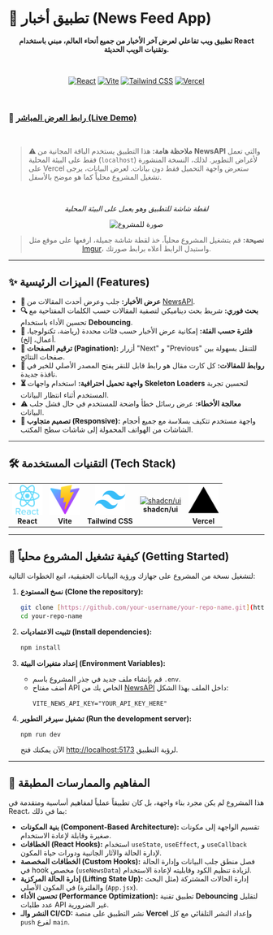 # 📰 تطبيق أخبار (News Feed App)

<div align="center">

**تطبيق ويب تفاعلي لعرض آخر الأخبار من جميع أنحاء العالم، مبني باستخدام React وتقنيات الويب الحديثة.**

</div>

<br />

<div align="center">

[![React](https://img.shields.io/badge/React-19-blue?style=for-the-badge&logo=react)](https://react.dev/)
[![Vite](https://img.shields.io/badge/Vite-5-purple?style=for-the-badge&logo=vite)](https://vitejs.dev/)
[![Tailwind CSS](https://img.shields.io/badge/Tailwind_CSS-4-38B2AC?style=for-the-badge&logo=tailwind-css)](https://tailwindcss.com/)
[![Vercel](https://img.shields.io/badge/Deployed_on-Vercel-black?style=for-the-badge&logo=vercel)](https://vercel.com)

</div>

<br />

### 🚀 [رابط العرض المباشر (Live Demo)](https://news-feed-app-u4wj.vercel.app/)

<br />

> **⚠️ ملاحظة هامة:** هذا التطبيق يستخدم الباقة المجانية من **NewsAPI** والتي تعمل فقط على البيئة المحلية (`localhost`) لأغراض التطوير. لذلك، النسخة المنشورة على Vercel ستعرض واجهة التحميل فقط دون بيانات. لعرض البيانات، يرجى تشغيل المشروع محلياً كما هو موضح بالأسفل.

<br />

<div align="center">
  
  *لقطة شاشة للتطبيق وهو يعمل على البيئة المحلية*
  
  ![صورة للمشروع](https://i.imgur.com/your-screenshot-url.png)
  
  > **نصيحة:** قم بتشغيل المشروع محلياً، خذ لقطة شاشة جميلة، ارفعها على موقع مثل [Imgur](https://imgur.com/upload)، واستبدل الرابط أعلاه برابط صورتك.

</div>

---

## ✨ الميزات الرئيسية (Features)

- **📰 عرض الأخبار:** جلب وعرض أحدث المقالات من [NewsAPI](https://newsapi.org).
- **🔍 بحث فوري:** شريط بحث ديناميكي لتصفية المقالات حسب الكلمات المفتاحية مع تحسين الأداء باستخدام **Debouncing**.
- **📂 فلترة حسب الفئة:** إمكانية عرض الأخبار حسب فئات محددة (رياضة، تكنولوجيا، أعمال، إلخ).
- **🔢 ترقيم الصفحات (Pagination):** أزرار "Next" و "Previous" للتنقل بسهولة بين صفحات النتائج.
- **🔗 روابط للمقالات:** كل كارت مقال هو رابط قابل للنقر يفتح المصدر الأصلي للخبر في نافذة جديدة.
- **⏳ واجهة تحميل احترافية:** استخدام واجهات **Skeleton Loaders** لتحسين تجربة المستخدم أثناء انتظار البيانات.
- **⚠️ معالجة الأخطاء:** عرض رسائل خطأ واضحة للمستخدم في حال فشل جلب البيانات.
- **📱 تصميم متجاوب (Responsive):** واجهة مستخدم تتكيف بسلاسة مع جميع أحجام الشاشات من الهواتف المحمولة إلى شاشات سطح المكتب.

---

## 🛠️ التقنيات المستخدمة (Tech Stack)

<table>
  <tr>
    <td align="center">
      <a href="https://react.dev/" target="_blank">
        <img src="https://raw.githubusercontent.com/devicons/devicon/master/icons/react/react-original-wordmark.svg" alt="React" width="60" height="60"/>
      </a>
      <br><strong>React</strong>
    </td>
    <td align="center">
      <a href="https://vitejs.dev/" target="_blank">
        <img src="https://raw.githubusercontent.com/devicons/devicon/master/icons/vitejs/vitejs-original.svg" alt="Vite" width="60" height="60"/>
      </a>
      <br><strong>Vite</strong>
    </td>
    <td align="center">
      <a href="https://tailwindcss.com/" target="_blank">
        <img src="https://raw.githubusercontent.com/devicons/devicon/master/icons/tailwindcss/tailwindcss-original.svg" alt="Tailwind CSS" width="60" height="60"/>
      </a>
      <br><strong>Tailwind CSS</strong>
    </td>
    <td align="center">
      <a href="https://ui.shadcn.com/" target="_blank">
        <img src="https://avatars.githubusercontent.com/u/139895814?s=200&v=4" alt="shadcn/ui" width="60" height="60"/>
      </a>
      <br><strong>shadcn/ui</strong>
    </td>
    <td align="center">
      <a href="https://vercel.com/" target="_blank">
        <img src="https://raw.githubusercontent.com/devicons/devicon/master/icons/vercel/vercel-original.svg" alt="Vercel" width="60" height="60"/>
      </a>
      <br><strong>Vercel</strong>
    </td>
  </tr>
</table>

---

## 🚀 كيفية تشغيل المشروع محلياً (Getting Started)

لتشغيل نسخة من المشروع على جهازك ورؤية البيانات الحقيقية، اتبع الخطوات التالية:

1.  **نسخ المستودع (Clone the repository):**
    ```bash
    git clone [https://github.com/your-username/your-repo-name.git](https://github.com/your-username/your-repo-name.git)
    cd your-repo-name
    ```

2.  **تثبيت الاعتماديات (Install dependencies):**
    ```bash
    npm install
    ```

3.  **إعداد متغيرات البيئة (Environment Variables):**
    - قم بإنشاء ملف جديد في جذر المشروع باسم `.env`.
    - أضف مفتاح API الخاص بك من [NewsAPI](https://newsapi.org) داخل الملف بهذا الشكل:
      ```env
      VITE_NEWS_API_KEY="YOUR_API_KEY_HERE"
      ```

4.  **تشغيل سيرفر التطوير (Run the development server):**
    ```bash
    npm run dev
    ```
    الآن يمكنك فتح [http://localhost:5173](http://localhost:5173) لرؤية التطبيق.

---

## 🧠 المفاهيم والممارسات المطبقة

هذا المشروع لم يكن مجرد بناء واجهة، بل كان تطبيقاً عملياً لمفاهيم أساسية ومتقدمة في React، بما في ذلك:

- **بنية المكونات (Component-Based Architecture):** تقسيم الواجهة إلى مكونات صغيرة وقابلة لإعادة الاستخدام.
- **الخطافات (React Hooks):** استخدام `useState`, `useEffect`, و `useCallback` لإدارة الحالة والآثار الجانبية ودورات حياة المكون.
- **الخطافات المخصصة (Custom Hooks):** فصل منطق جلب البيانات وإدارة الحالة في hook مخصص (`useNewsData`) لزيادة تنظيم الكود وقابليته لإعادة الاستخدام.
- **إدارة الحالة المركزية (Lifting State Up):** إدارة الحالات المشتركة (مثل البحث والفلترة) في المكون الأصلي (`App.jsx`).
- **تحسين الأداء (Performance Optimization):** تطبيق تقنية **Debouncing** لتقليل عدد طلبات API غير الضرورية.
- **النشر والـ CI/CD:** نشر التطبيق على منصة **Vercel** وإعداد النشر التلقائي مع كل `push` لفرع `main`.

